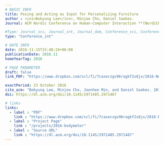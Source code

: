 ```yaml
---
# BASIC INFO
title: Posing and Acting as Input for Personalizing Furniture
author : <ins>Bokyung Lee</ins>, Minjoo Cho, Daniel Saakes.
Journal: ACM Nordic Conference on Human-Computer Interaction **(NordiCHI 2016)**

#Type: Journal_sci, Journal_int, Journal_dom, Conference_sci, Conference_int, conference_dom
type: "Conference_int"

# DATE INFO
date: 2016-11-15T15:40:24+06:00
publicationDate: 2016.11
homeYearTag: 2016

# PAGE PARAMETER
draft: false
link_PDF: "https://www.dropbox.com/scl/fi/7caseczgv96ragkf2s8jx/2016-NordiCHI.pdf?rlkey=60fvjs8wffpzju1a6v2wnkmnh&dl=0"

exactPeriod: 23 October 2016
cite_acm: "Bokyung Lee, Minjoo Cho, Joonhee Min, and Daniel Saakes. 2016. Posing and Acting as Input for Personalizing Furniture. In Proceedings of the 9th Nordic Conference on Human-Computer Interaction (NordiCHI '16). Association for Computing Machinery, New York, NY, USA, Article 44, 1–10."
doi: https://dl.acm.org/doi/10.1145/2971485.2971487

# links
links:
  - label : "PDF"
    link : "https://www.dropbox.com/scl/fi/7caseczgv96ragkf2s8jx/2016-NordiCHI.pdf?rlkey=60fvjs8wffpzju1a6v2wnkmnh&dl=0"
  - label : "Project Page"
    link : "/projects/2016-bodymeter"
  - label : "Source URL"
    link : "https://dl.acm.org/doi/10.1145/2971485.2971487"
---
```

